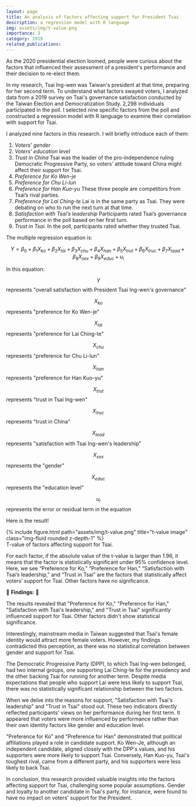 ```yaml
---
layout: page
title: An analysis of factors affecting support for President Tsai 
description: a regression model with R language
img: assets/img/t-value.png
importance: 3
category: 2019
related_publications: 
---
```


As the 2020 presidential election loomed, people were curious about the factors that influenced their assessment of a president's performance and their decision to re-elect them.

In my research, Tsai Ing-wen was Taiwan's president at that time, preparing for her second term. To understand what factors swayed voters, I analyzed data from a 2019 survey on Tsai's governance satisfaction conducted by the Taiwan Election and Democratization Study. 2,298 individuals participated in the poll. I selected nine specific factors from the poll and constructed a regression model with R language to examine their correlation with support for Tsai.

I analyzed nine factors in this research. I will briefly introduce each of them:
1. *Voters’ gender*
2. *Voters’ education level*
3. *Trust in China*
Tsai was the leader of the pro-independence ruling Democratic Progressive Party, so voters' attitude toward China might affect their support for Tsai.
4. *Preference for Ko Wen-je*
5. *Preference for Chu Li-lun*
6. *Preference for Han Kuo-yu*
These three people are competitors from Tsai’s rival parties.
8. *Preference for Lai Ching-te*
 Lai is in the same party as Tsai. They were debating on who to run the next turn at that time.
10. *Satisfaction with Tsai’s leadership*
Participants rated Tsai’s governance performance in the poll based on her first turn.
12. *Trust in Tsai.* 
In the poll, participants rated whether they trusted Tsai.

The multiple regression equation is:

$$Y = β_0 + β_1X_{ko} + β_2X_{lai} + β_3X_{chu} + β_4X_{han} + β_5X_{trut} + β_6X_{truc} + β_7X_{lead} + β_8X_{sex} + β_9X_{educ} + u_i$$

In this equation: 

$$Y$$ represents "overall satisfaction with President Tsai Ing-wen's governance"

$$X_{ko}$$ represents "preference for Ko Wen-je" 

$$X_{lai}$$ represents "preference for Lai Ching-te" 

$$X_{chu}$$ represents "preference for Chu Li-lun" 

$$X_{han}$$ represents "preference for Han Kuo-yu" 

$$X_{trut}$$ represents "trust in Tsai Ing-wen" 

$$X_{truc}$$ represents "trust in China" 

$$X_{lead}$$ represents "satisfaction with Tsai Ing-wen's leadership" 

$$X_{sex}$$ represents the "gender"

$$X_{educ}$$ represents the "education level"

$$u_{i}$$ represents the error or residual term in the equation

Here is the result!

<div class="row">
    <div class="col-sm mt-3 mt-md-0">
        {% include figure.html path="assets/img/t-value.png" title="t-value image" class="img-fluid rounded z-depth-1" %}
    </div>
</div>
<div class="caption">
    T-value of factors affecting support for Tsai.
</div>

For each factor, if the absolute value of the t-value is larger than 1.96, it means that the factor is statistically significant under 95% confidence level. Here, we see “Preference for Ko,” “Preference for Han,” “Satisfaction with Tsai’s leadership,” and “Trust in Tsai” are the factors that statistically affect voters’ support for Tsai. Other factors have no significance.

🌸 **Findings:** 🌸

The results revealed that "Preference for Ko," "Preference for Han," "Satisfaction with Tsai's leadership," and "Trust in Tsai" significantly influenced support for Tsai. Other factors didn't show statistical significance.

Interestingly, mainstream media in Taiwan suggested that Tsai's female identity would attract more female voters. However, my findings contradicted this perception, as there was no statistical correlation between gender and support for Tsai.

The Democratic Progressive Party (DPP), to which Tsai Ing-wen belonged, had two internal groups, one supporting Lai Ching-te for the presidency and the other backing Tsai for running for another term. Despite media expectations that people who support Lai were less likely to support Tsai, there was no statistically significant relationship between the two factors. 

When we delve into the reasons for support, "Satisfaction with Tsai's leadership" and "Trust in Tsai" stood out. These two indicators directly reflected participants' views on her performance during her first term. It appeared that voters were more influenced by performance rather than their own identity factors like gender and education level.

"Preference for Ko" and "Preference for Han" demonstrated that political affiliations played a role in candidate support. Ko Wen-Je, although an independent candidate, aligned closely with the DPP's values, and his supporters were more likely to support Tsai. Conversely, Han Kuo-yu, Tsai's toughest rival, came from a different party, and his supporters were less likely to back Tsai.

In conclusion, this research provided valuable insights into the factors affecting support for Tsai, challenging some popular assumptions. Gender and loyalty to another candidate in Tsai's party, for instance, were found to have no impact on voters' support for the President.
